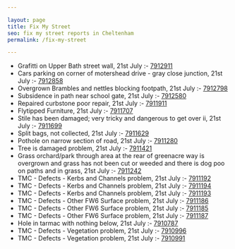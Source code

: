 ```yaml
---

layout: page
title: Fix My Street
seo: fix my street reports in Cheltenham
permalink: /fix-my-street

---
```


<!-- fix_marker starts -->

- Grafitti on Upper Bath street wall, 21st July :- [7912911](https://www.fixmystreet.com/report/7912911)
- Cars parking on corner of motershead drive - gray close junction, 21st July :- [7912858](https://www.fixmystreet.com/report/7912858)
- Overgrown Brambles and nettles blocking footpath, 21st July :- [7912798](https://www.fixmystreet.com/report/7912798)
- Subsidence in path near school gate, 21st July :- [7912580](https://www.fixmystreet.com/report/7912580)
- Repaired curbstone poor repair, 21st July :- [7911911](https://www.fixmystreet.com/report/7911911)
- Flytipped Furniture, 21st July :- [7911707](https://www.fixmystreet.com/report/7911707)
- Stile has been damaged; very tricky and dangerous to get over ii, 21st July :- [7911699](https://www.fixmystreet.com/report/7911699)
- Split bags, not collected, 21st July :- [7911629](https://www.fixmystreet.com/report/7911629)
- Pothole on narrow section of road, 21st July :- [7911280](https://www.fixmystreet.com/report/7911280)
- Tree is damaged problem, 21st July :- [7911421](https://www.fixmystreet.com/report/7911421)
- Grass orchard/park through area at the rear of greenacre way is overgrown and grass has not been cut or weeded and there is dog poo on paths and in grass, 21st July :- [7911242](https://www.fixmystreet.com/report/7911242)
- TMC - Defects - Kerbs and Channels problem, 21st July :- [7911192](https://www.fixmystreet.com/report/7911192)
- TMC - Defects - Kerbs and Channels problem, 21st July :- [7911194](https://www.fixmystreet.com/report/7911194)
- TMC - Defects - Kerbs and Channels problem, 21st July :- [7911193](https://www.fixmystreet.com/report/7911193)
- TMC - Defects - Other FW6  Surface problem, 21st July :- [7911186](https://www.fixmystreet.com/report/7911186)
- TMC - Defects - Other FW6  Surface problem, 21st July :- [7911185](https://www.fixmystreet.com/report/7911185)
- TMC - Defects - Other FW6  Surface problem, 21st July :- [7911187](https://www.fixmystreet.com/report/7911187)
- Hole in tarmac with nothing below, 21st July :- [7910787](https://www.fixmystreet.com/report/7910787)
- TMC - Defects - Vegetation problem, 21st July :- [7910996](https://www.fixmystreet.com/report/7910996)
- TMC - Defects - Vegetation problem, 21st July :- [7910991](https://www.fixmystreet.com/report/7910991)

<!-- fix_marker ends -->